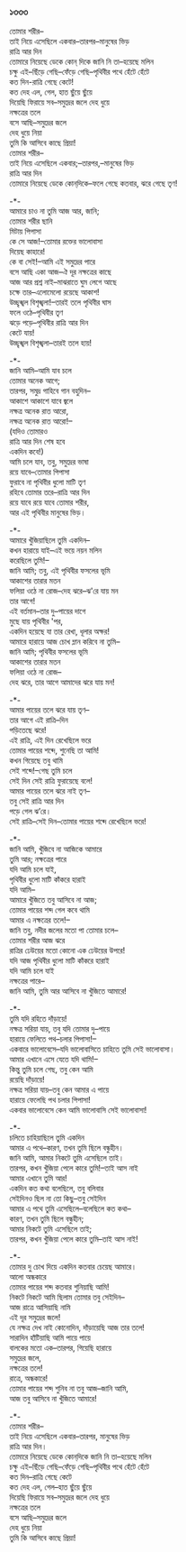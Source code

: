 ### ১৩৩৩
তোমার শরীর–  
তাই নিয়ে এসেছিলে একবার–তারপর–মানুষের ভিড়  
রাত্রি আর দিন  
তোমারে নিয়েছে ডেকে কোন্‌ দিকে জানি নি তা–হয়েছে মলিন  
চক্ষু এই–ছিঁড়ে গেছি–ফেঁড়ে গেছি–পৃথিবীর পথে হেঁটে হেঁটে  
কত দিন-রাত্রি গেছে কেটে!  
কত দেহ এল, গেল, হাত ছুঁয়ে ছুঁয়ে  
দিয়েছি ফিরায়ে সব–সমুদ্রের জলে দেহ ধুয়ে  
নক্ষত্রের তলে  
বসে আছি–সমুদ্রের জলে  
দেহ ধুয়ে নিয়া  
তুমি কি আসিবে কাছে প্রিয়া!  
তোমার শরীর–  
তাই নিয়ে এসেছিলে একবার;–তারপর,–মানুষের ভিড়  
রাত্রি আর দিন  
তোমারে নিয়েছে ডেকে কোন্‌দিকে–ফলে গেছে কতবার, ঝরে গেছে তৃণ!  

-*-  
আমারে চাও না তুমি আজ আর, জানি;  
তোমার শরীর ছানি  
মিটায় পিপাসা  
কে সে আজ!–তোমার রক্তের ভালোবাসা  
দিয়েছ কাহারে!  
কে বা সেই!–আমি এই সমুদ্রের পারে  
বসে আছি একা আজ–ঐ দূর নক্ষত্রের কাছে  
আজ আর প্রশ্ন নাই–মাঝরাতে ঘুম লেগে আছে  
চক্ষে তার–এলোমেলো রয়েছে আকাশ!  
উচ্ছৃঙ্খল বিশৃঙ্খলা!–তারই তলে পৃথিবীর ঘাস  
ফলে ওঠে–পৃথিবীর তৃণ  
ঝড়ে পড়ে–পৃথিবীর রাত্রি আর দিন  
কেটে যায়!  
উচ্ছৃঙ্খল বিশৃঙ্খলা–তারই তলে হায়!  

-*-  
জানি আমি–আমি যাব চলে  
তোমার অনেক আগে;  
তারপর, সমুদ্র গাহিবে গান বহুদিন–  
আকাশে আকাশে যাবে জ্বলে  
নক্ষত্র অনেক রাত আরো,  
নক্ষত্র অনেক রাত আরো!–  
(যদিও তোমারও  
রাত্রি আর দিন শেষ হবে  
একদিন কবে!)  
আমি চলে যাব, তবু, সমুদ্রের ভাষা  
রয়ে যাবে–তোমার পিপাসা  
ফুরাবে না পৃথিবীর ধুলো মাটি তৃণ  
রহিবে তোমার তরে–রাত্রি আর দিন  
রয়ে যাবে রয়ে যাবে তোমার শরীর,  
আর এই পৃথিবীর মানুষের ভিড়।  

-*-  
আমারে খুঁজিয়াছিলে তুমি একদিন–  
কখন হারায়ে যাই–এই ভয়ে নয়ন মলিন  
করেছিলে তুমি!–  
জানি আমি; তবু, এই পৃথিবীর ফসলের ভূমি  
আকাশের তারার মতন  
ফলিয়া ওঠে না রোজ–দেহ ঝরে–ঝ'রে যায় মন  
তার আগে!  
এই বর্তমান–তার দু–পায়ের দাগে  
মুছে যায় পৃথিবীর 'পর,  
একদিন হয়েছে যা তার রেখা, ধূলার অক্ষর!  
আমারে হারায়ে আজ চোখ ম্লান করিবে না তুমি–  
জানি আমি; পৃথিবীর ফসলের ভূমি  
আকাশের তারার মতন  
ফলিয়া ওঠে না রোজ–  
দেহ ঝরে, তার আগে আমাদের ঝরে যায় মন!  

-*-  
আমার পায়ের তলে ঝরে যায় তৃণ–  
তার আগে এই রাত্রি–দিন  
পড়িতেছে ঝরে!  
এই রাত্রি, এই দিন রেখেছিলে ভরে  
তোমার পায়ের শব্দে, শুনেছি তা আমি!  
কখন গিয়েছে তবু থামি  
সেই শব্দে!–গেছ তুমি চলে  
সেই দিন সেই রাত্রি ফুরায়েছে বলে!  
আমার পায়ের তলে ঝরে নাই তৃণ–  
তবু সেই রাত্রি আর দিন  
পড়ে গেল ঝ’রে।  
সেই রাত্রি–সেই দিন–তোমার পায়ের শব্দে রেখেছিলে ভরে!  

-*-  
জানি আমি, খুঁজিবে না আজিকে আমারে  
তুমি আর; নক্ষত্রের পারে  
যদি আমি চলে যাই,  
পৃথিবীর ধুলো মাটি কাঁকরে হারাই  
যদি আমি–  
আমারে খুঁজিতে তবু আসিবে না আজ;  
তোমার পায়ের শব্দ গেল কবে থামি  
আমার এ নক্ষত্রের তলে!–  
জানি তবু, নদীর জলের মতো পা তোমার চলে–  
তোমার শরীর আজ ঝরে  
রাত্রির ঢেউয়ের মতো কোনো এক ঢেউয়ের উপরে!  
যদি আজ পৃথিবীর ধুলো মাটি কাঁকরে হারাই  
যদি আমি চলে যাই  
নক্ষত্রের পারে–  
জানি আমি, তুমি আর আসিবে না খুঁজিতে আমারে!  

-*-  
তুমি যদি রহিতে দাঁড়ায়ে!  
নক্ষত্র সরিয়া যায়, তবু যদি তোমার দু–পায়ে  
হারায়ে ফেলিতে পথ–চলার পিপাসা!–  
একবারে ভালোবেসে–যদি ভালোবাসিতে চাহিতে তুমি সেই ভালোবাসা।  
আমার এখানে এসে যেতে যদি থামি!–  
কিন্তু তুমি চলে গেছ, তবু কেন আমি  
রয়েছি দাঁড়ায়ে!  
নক্ষত্র সরিয়া যায়–তবু কেন আমার এ পায়ে  
হারায়ে ফেলেছি পথ চলার পিপাসা!  
একবার ভালোবেসে কেন আমি ভালোবাসি সেই ভালোবাসা!  

-*-  
চলিতে চাহিয়াছিলে তুমি একদিন  
আমার এ পথে–কারণ, তখন তুমি ছিলে বন্ধুহীন।  
জানি আমি, আমার নিকটে তুমি এসেছিলে তাই।  
তারপর, কখন খুঁজিয়া পেলে কারে তুমি!–তাই আস নাই  
আমার এখানে তুমি আর!  
একদিন কত কথা বলেছিলে, তবু বলিবার  
সেইদিনও ছিল না তো কিছু–তবু সেইদিন  
আমার এ পথে তুমি এসেছিলে–বলেছিলে কত কথা–  
কারণ, তখন তুমি ছিলে বন্ধুহীন;  
আমার নিকটে তুমি এসেছিলে তাই;  
তারপর, কখন খুঁজিয়া পেলে কারে তুমি–তাই আস নাই!  

-*-  
তোমার দু চোখ দিয়ে একদিন কতবার চেয়েছ আমারে।  
আলো অন্ধকারে  
তোমার পায়ের শব্দ কতবার শুনিয়াছি আমি!  
নিকটে নিকটে আমি ছিলাম তোমার তবু সেইদিন–  
আজ রাত্রে আসিয়াছি নামি  
এই দূর সমুদ্রের জলে!  
যে নক্ষত্র দেখ নাই কোনোদিন, দাঁড়ায়েছি আজ তার তলে!  
সারাদিন হাঁটিয়াছি আমি পায়ে পায়ে  
বালকের মতো এক–তারপর, গিয়েছি হারায়ে  
সমুদ্রের জলে,  
নক্ষত্রের তলে!  
রাত্রে, অন্ধকারে!  
তোমার পায়ের শব্দ শুনিব না তবু আজ–জানি আমি,  
আজ তবু আসিবে না খুঁজিতে আমারে!  

-*-  
তোমার শরীর–  
তাই নিয়ে এসেছিলে একবার–তারপর, মানুষের ভিড়  
রাত্রি আর দিন।  
তোমারে নিয়েছে ডেকে কোন্‌দিকে জানি নি তা–হয়েছে মলিন   
চক্ষু এই–ছিঁড়ে গেছি–ফেঁড়ে গেছি–পৃথিবীর পথে হেঁটে হেঁটে  
কত দিন–রাত্রি গেছে কেটে  
কত দেহ এল, গেল–হাত ছুঁয়ে ছুঁয়ে  
দিয়েছি ফিরায়ে সব–সমুদ্রের জলে দেহ ধুয়ে  
নক্ষত্রের তলে  
বসে আছি–সমুদ্রের জলে  
দেহ ধুয়ে নিয়া  
তুমি কি আসিবে কাছে প্রিয়া!  